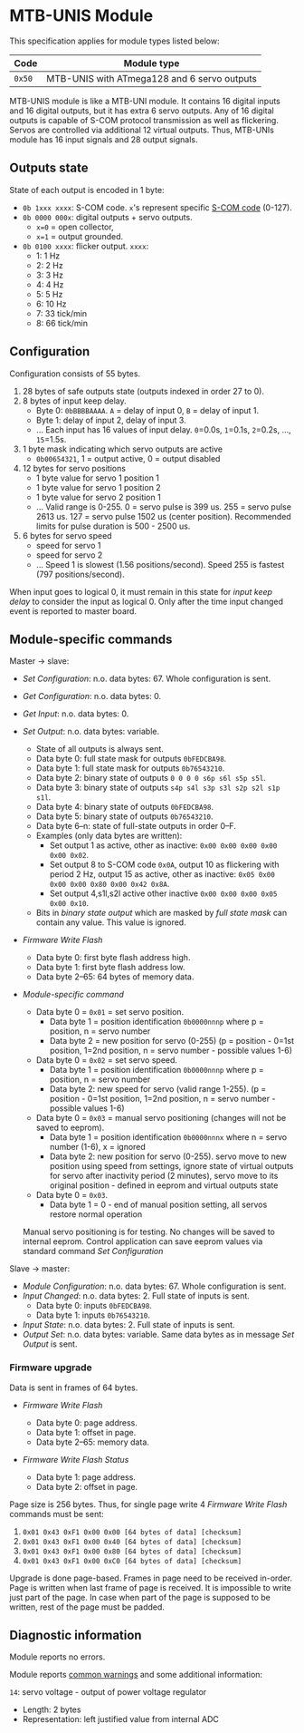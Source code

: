 MTB-UNIS Module
==============

This specification applies for module types listed below:

| Code   | Module type                                     |
|--------|-------------------------------------------------|
| `0x50` | MTB-UNIS with ATmega128 and 6 servo outputs     |

MTB-UNIS module is like a MTB-UNI module. It contains 16 digital inputs and
16 digital outputs, but it has extra 6 servo outputs. Any of 16 digital outputs
is capable of S-COM protocol transmission as well as flickering. Servos are
controlled via additional 12 virtual outputs. Thus, MTB-UNIs module has 16
input signals and 28 output signals.

## Outputs state

State of each output is encoded in 1 byte:

* `0b 1xxx xxxx`: S-COM code. `x`'s represent specific [S-COM
  code](https://www.mtb-model.com/elektro/s-com.htm) (0-127).
* `0b 0000 000x`: digital outputs + servo outputs.
   - `x=0` = open collector,
   - `x=1` = output grounded.
* `0b 0100 xxxx`: flicker output. `xxxx`:
   - 1: 1 Hz
   - 2: 2 Hz
   - 3: 3 Hz
   - 4: 4 Hz
   - 5: 5 Hz
   - 6: 10 Hz
   - 7: 33 tick/min
   - 8: 66 tick/min

## Configuration

Configuration consists of 55 bytes.

1. 28 bytes of safe outputs state (outputs indexed in order 27 to 0).
2. 8 bytes of input keep delay.
   - Byte 0: `0bBBBBAAAA`. `A` = delay of input 0, `B` = delay of input 1.
   - Byte 1: delay of input 2, delay of input 3.
   - ...
   Each input has 16 values of input delay. `0`=0.0s, `1`=0.1s, `2`=0.2s, ...,
   `15`=1.5s.
3. 1 byte mask indicating which servo outputs are active
   - `0b00654321`, 1 = output active, 0 = output disabled
4. 12 bytes for servo positions
   - 1 byte value for servo 1 position 1
   - 1 byte value for servo 1 position 2
   - 1 byte value for servo 2 position 1
   - ...
   Valid range is 0-255.
   0 = servo pulse is 399 us.
   255 = servo pulse 2613 us.
   127 = servo pulse 1502 us (center position).
   Recommended limits for pulse duration is 500 - 2500 us.
5. 6 bytes for servo speed
   - speed for servo 1
   - speed for servo 2
   - ...
   Speed 1 is slowest (1.56 positions/second). Speed 255 is fastest (797 positions/second).

When input goes to logical 0, it must remain in this state for *input keep
delay* to consider the input as logical 0. Only after the time input changed
event is reported to master board.

## Module-specific commands

Master → slave:

* *Set Configuration*: n.o. data bytes: 67. Whole configuration is sent.
* *Get Configuration*: n.o. data bytes: 0.
* *Get Input*: n.o. data bytes: 0.
* *Set Output*: n.o. data bytes: variable.
  - State of all outputs is always sent.
  - Data byte 0: full state mask for outputs `0bFEDCBA98`.
  - Data byte 1: full state mask for outputs `0b76543210`.
  - Data byte 2: binary state of outputs `0 0 0 0 s6p s6l s5p s5l`.
  - Data byte 3: binary state of outputs `s4p s4l s3p s3l s2p s2l s1p s1l`.
  - Data byte 4: binary state of outputs `0bFEDCBA98`.
  - Data byte 5: binary state of outputs `0b76543210`.
  - Data byte 6–n: state of full-state outputs in order 0–F.
  - Examples (only data bytes are written):
    - Set output 1 as active, other as inactive: `0x00 0x00 0x00 0x00 0x00 0x02`.
    - Set output 8 to S-COM code `0x0A`, output 10 as flickering with period
      2 Hz, output 15 as active, other as inactive:
      `0x05 0x00 0x00 0x00 0x80 0x00 0x42 0x8A`.
    - Set output 4,s1l,s2l active other inactive
      `0x00 0x00 0x00 0x05 0x00 0x10`.
  - Bits in *binary state output* which are masked by *full state mask* can
    contain any value. This value is ignored.
* *Firmware Write Flash*
  - Data byte 0: first byte flash address high.
  - Data byte 1: first byte flash address low.
  - Data byte 2–65: 64 bytes of memory data.
* *Module-specific command*
  - Data byte 0 = `0x01` = set servo position.
    - Data byte 1 = position identification `0b0000nnnp` where p = position, n = servo number
    - Data byte 2 = new position for servo (0-255)
    (p = position  - 0=1st position, 1=2nd position, n = servo number - possible values 1-6)
  - Data byte 0 = `0x02` = set servo speed.
    - Data byte 1 = position identification `0b0000nnnp` where p = position, n = servo number
    - Data byte 2: new speed for servo (valid range 1-255).
    (p = position  - 0=1st position, 1=2nd position, n = servo number - possible values 1-6)
  - Data byte 0 = `0x03` = manual servo positioning (changes will not be saved to eeprom).
    - Data byte 1 = position identification `0b0000nnnx` where n = servo number (1-6), x = ignored
    - Data byte 2: new position for servo (0-255).
    servo move to new position using speed from settings, ignore state of virtual outputs for servo
    after inactivity period (2 minutes), servo move to its original position - defined in eeprom and virtual outputs state
  - Data byte 0 = `0x03`.
    - Data byte 1 = 0 - end of manual position setting, all servos restore normal operation

  Manual servo positioning is for testing. No changes will be saved to internal eeprom.
  Control application can save eeprom values via standard command *Set Configuration*  

Slave → master:

* *Module Configuration*: n.o. data bytes: 67. Whole configuration is sent.
* *Input Changed*: n.o. data bytes: 2. Full state of inputs is sent.
  - Data byte 0: inputs `0bFEDCBA98`.
  - Data byte 1: inputs `0b76543210`.
* *Input State*: n.o. data bytes: 2. Full state of inputs is sent.
* *Output Set*: n.o. data bytes: variable. Same data bytes as in message *Set
  Output* is sent.

### Firmware upgrade

Data is sent in frames of 64 bytes.

* *Firmware Write Flash*
  - Data byte 0: page address.
  - Data byte 1: offset in page.
  - Data byte 2–65: memory data.

* *Firmware Write Flash Status*
  - Data byte 1: page address.
  - Data byte 2: offset in page.

Page size is 256 bytes.
Thus, for single page write 4 *Firmware Write Flash* commands must be
sent:

 1. `0x01 0x43 0xF1 0x00 0x00 [64 bytes of data] [checksum]`
 2. `0x01 0x43 0xF1 0x00 0x40 [64 bytes of data] [checksum]`
 3. `0x01 0x43 0xF1 0x00 0x80 [64 bytes of data] [checksum]`
 4. `0x01 0x43 0xF1 0x00 0xC0 [64 bytes of data] [checksum]`

Upgrade is done page-based. Frames in page need to be received in-order.
Page is written when last frame of page is received. It is impossible to write
just part of the page. In case when part of the page is supposed to be written,
rest of the page must be padded.

## Diagnostic information

Module reports no errors.

Module reports [common warnings](../diag.md) and some additional information:

`14`: servo voltage - output of power voltage regulator
 * Length: 2 bytes
 * Representation: left justified value from internal ADC
